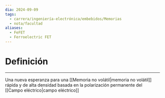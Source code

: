```yaml
---
dia: 2024-09-09
tags:
  - carrera/ingeniería-electrónica/embebidos/Memorias
  - nota/facultad
aliases:
  - FeFET
  - Ferroelectric FET
---
```

# Definición
---
Una nueva esperanza para una [[Memoria no volátil|memoria no volátil]] rápida y de alta densidad basada en la polarización permanente del [[Campo eléctrico|campo eléctrico]]
